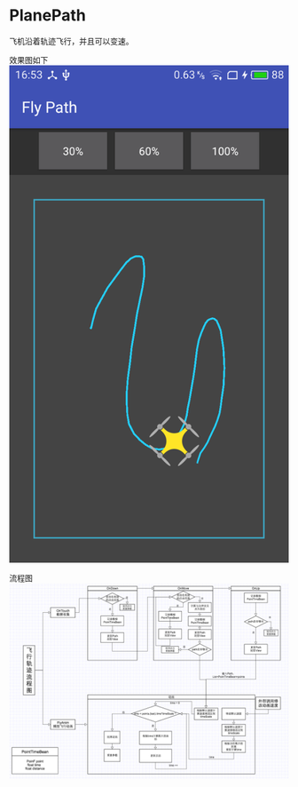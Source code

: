 PlanePath
=========

飞机沿着轨迹飞行，并且可以变速。

效果图如下
![](https://raw.githubusercontent.com/Jaelyn5526/PlanePath/master/img/demo.png)

流程图
![](https://raw.githubusercontent.com/Jaelyn5526/PlanePath/master/img/lct.png)